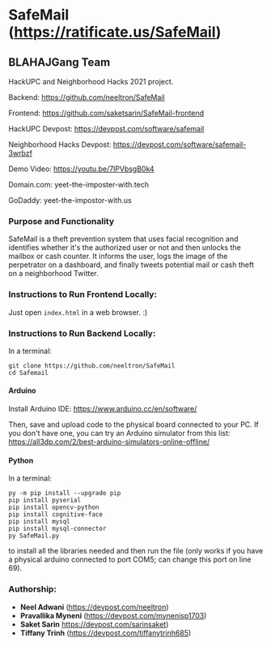 # SafeMail (https://ratificate.us/SafeMail)

## BLAHAJGang Team

HackUPC and Neighborhood Hacks 2021 project.

Backend: https://github.com/neeltron/SafeMail

Frontend: https://github.com/saketsarin/SafeMail-frontend

HackUPC Devpost: https://devpost.com/software/safemail

Neighborhood Hacks Devpost: https://devpost.com/software/safemail-3wrbzf 

Demo Video: https://youtu.be/7lPVbsgB0k4

Domain.com: yeet-the-imposter-with.tech

GoDaddy: yeet-the-impostor-with.us

### Purpose and Functionality
SafeMail is a theft prevention system that uses facial recognition and identifies whether it's the authorized user or not and then unlocks the mailbox or cash counter. It informs the user, logs the image of the perpetrator on a dashboard, and finally tweets potential mail or cash theft on a neighborhood Twitter.

### Instructions to Run Frontend Locally:
Just open ```index.html``` in a web browser. :)

### Instructions to Run Backend Locally:

In a terminal:
```
git clone https://github.com/neeltron/SafeMail
cd Safemail
```

#### Arduino

Install Arduino IDE: https://www.arduino.cc/en/software/

Then, save and upload code to the physical board connected to your PC. If you don't have one, you can try an Arduino simulator from this list: https://all3dp.com/2/best-arduino-simulators-online-offline/

#### Python

In a terminal: 
```
py -m pip install --upgrade pip
pip install pyserial 
pip install opencv-python
pip install cognitive-face
pip install mysql
pip install mysql-connector
py SafeMail.py

```
to install all the libraries needed and then run the file (only works if you have a physical arduino connected to port COM5; can change this port on line 69).

### Authorship:
* **Neel Adwani** (https://devpost.com/neeltron)
* **Pravallika Myneni** (https://devpost.com/mynenisp1703)
* **Saket Sarin** https://devpost.com/sarinsaket)
* **Tiffany Trinh** (https://devpost.com/tiffanytrinh685)
